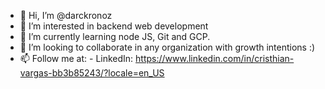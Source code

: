 - 👋 Hi, I’m @darckronoz
- 👀 I’m interested in backend web development
- 🌱 I’m currently learning node JS, Git and GCP.
- 💞️ I’m looking to collaborate in any organization with growth intentions :)
- 📫 Follow me at: 
      - LinkedIn: https://www.linkedin.com/in/cristhian-vargas-bb3b85243/?locale=en_US
    

<!---
darckronoz/darckronoz is a ✨ special ✨ repository because its `README.md` (this file) appears on your GitHub profile.
You can click the Preview link to take a look at your changes.
--->
